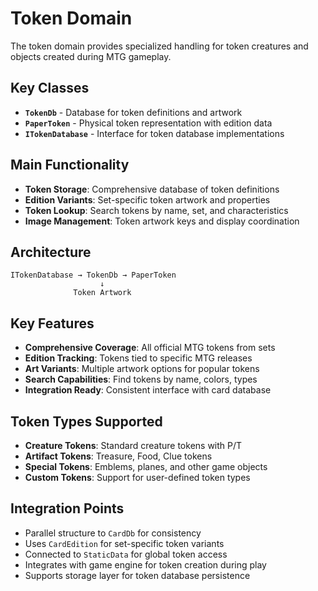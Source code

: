 # Token Domain

The token domain provides specialized handling for token creatures and objects created during MTG gameplay.

## Key Classes

- **`TokenDb`** - Database for token definitions and artwork
- **`PaperToken`** - Physical token representation with edition data
- **`ITokenDatabase`** - Interface for token database implementations

## Main Functionality

- **Token Storage**: Comprehensive database of token definitions
- **Edition Variants**: Set-specific token artwork and properties
- **Token Lookup**: Search tokens by name, set, and characteristics
- **Image Management**: Token artwork keys and display coordination

## Architecture

```
ITokenDatabase → TokenDb → PaperToken
                    ↓
              Token Artwork
```

## Key Features

- **Comprehensive Coverage**: All official MTG tokens from sets
- **Edition Tracking**: Tokens tied to specific MTG releases
- **Art Variants**: Multiple artwork options for popular tokens
- **Search Capabilities**: Find tokens by name, colors, types
- **Integration Ready**: Consistent interface with card database

## Token Types Supported

- **Creature Tokens**: Standard creature tokens with P/T
- **Artifact Tokens**: Treasure, Food, Clue tokens
- **Special Tokens**: Emblems, planes, and other game objects
- **Custom Tokens**: Support for user-defined token types

## Integration Points

- Parallel structure to `CardDb` for consistency
- Uses `CardEdition` for set-specific token variants
- Connected to `StaticData` for global token access
- Integrates with game engine for token creation during play
- Supports storage layer for token database persistence
